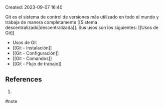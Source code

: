 Created: 2023-09-07 16:40

Git es el sistema de control de versiones más utilizado en todo el mundo y trabaja de manera completamente [[Sistema descentralizado|descentralizada]]. Sus usos son los siguientes: [[Usos de Git]]

* Usos de Git
* [[Git - Instalación]]
* [[Git - Configuración]]
* [[Git - Comandos]]
* [[Git - Flujo de trabajo]]



## References

1. 

#note